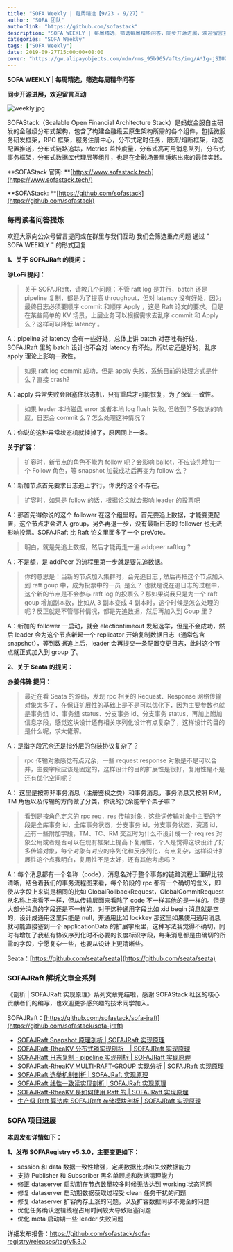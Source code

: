 ```yaml
---
title: "SOFA Weekly | 每周精选【9/23 - 9/27】"
author: "SOFA 团队"
authorlink: "https://github.com/sofastack"
description: "SOFA WEEKLY | 每周精选，筛选每周精华问答，同步开源进展，欢迎留言互动。"
categories: "SOFA Weekly"
tags: ["SOFA Weekly"]
date: 2019-09-27T15:00:00+08:00
cover: "https://gw.alipayobjects.com/mdn/rms_95b965/afts/img/A*Ig-jSIUZWx0AAAAAAAAAAAAAARQnAQ"
---
```


**SOFA WEEKLY | 每周精选，筛选每周精华问答**

**同步开源进展，欢迎留言互动**

![weekly.jpg](https://gw.alipayobjects.com/mdn/rms_95b965/afts/img/A*ARgKS6SuU7YAAAAAAAAAAAAAARQnAQ)

SOFAStack（Scalable Open Financial Architecture Stack）是蚂蚁金服自主研发的金融级分布式架构，包含了构建金融级云原生架构所需的各个组件，包括微服务研发框架，RPC 框架，服务注册中心，分布式定时任务，限流/熔断框架，动态配置推送，分布式链路追踪，Metrics 监控度量，分布式高可用消息队列，分布式事务框架，分布式数据库代理层等组件，也是在金融场景里锤炼出来的最佳实践。

**SOFAStack 官网: **[https://www.sofastack.tech](https://www.sofastack.tech/)

**SOFAStack: **[https://github.com/sofastack](https://github.com/sofastack)

### 每周读者问答提炼

欢迎大家向公众号留言提问或在群里与我们互动
我们会筛选重点问题
通过 " SOFA WEEKLY " 的形式回复

**1、关于 SOFAJRaft 的提问：**

**@LoFi 提问：**

> 关于 SOFAJRaft，请教几个问题：不管 raft log 是并行，batch 还是 pipeline 复制，都是为了提高 throughput，但对 latency 没有好处，因为最终日志必须要顺序 commit 和顺序 Apply ，这是 Raft 论文的要求。但是在某些简单的 KV 场景，上层业务可以根据需求去乱序 commit 和 Apply 么？这样可以降低 latency 。

A：pipeline 对 latency 会有一些好处，总体上讲 batch 对吞吐有好处，SOFAJRaft 里的 batch 设计也不会对 latency 有坏处，所以它还是好的，乱序 apply 理论上影响一致性。

> 如果 raft log commit 成功，但是 apply 失败，系统目前的处理方式是什么？直接 crash?

A：apply 异常失败会阻塞住状态机，只有重启才可能恢复，为了保证一致性。

> 如果 leader 本地磁盘 error 或者本地 log flush 失败, 但收到了多数派的响应，日志会 commit 么？怎么处理这种情况？

A：你说的这种异常状态机就挂掉了，原因同上一条。

**关于扩容：**

> 扩容时，新节点的角色不能为 follow 吧？会影响 ballot，不应该先增加一个 Follow 角色，等 snapshot 加载成功后再变为 follow 么？

A：新加节点首先要求日志追上才行，你说的这个不存在。

> 扩容时，如果是 follow 的话，根据论文就会影响 leader 的投票吧

A：那首先得你说的这个 follower 在这个组里呀。首先要追上数据，才能变更配置，这个节点才会进入 group，另外再退一步，没有最新日志的 follower 也无法影响投票。SOFAJRaft 比 Raft 论文里面多了一个 preVote。

> 明白，就是先追上数据，然后才能再走一遍 addpeer raftlog ?

A：不是额，是 addPeer 的流程里第一步就是要先追数据。

> 你的意思是：当新的节点加入集群时，会先追日志 , 然后再把这个节点加入到 raft goup 中，成为投票中的一员  是么？ 也就是说在追日志的过程中，这个新的节点是不会参与 raft log 的投票么？那如果说我只是为一个 raft goup 增加副本数，比如从 3 副本变成 4 副本时，这个时候是怎么处理的呢？反正就是不管哪种情况，都是先追数据，然后再加入到 Goup 里？

A：新加的 follower 一启动，就会 electiontimeout 发起选举，但是不会成功，然后 leader 会为这个节点新起一个 replicator 开始复制数据日志（通常包含 snapshot），等到数据追上后，leader 会再提交一条配置变更日志，此时这个节点就正式加入到 group 了。

**2、关于 Seata 的提问：**

**@姜伟锋 提问：**

> 最近在看 Seata 的源码，发现 rpc 相关的 Request、Response 网络传输对象太多了，在保证扩展性的基础上是不是可以优化下，因为主要参数也就是事务组 id、事务组 status、分支事务 id、分支事务 status，再加上附加信息字段，感觉这块设计还有相关序列化设计有点复杂了，这样设计的目的是什么呢，求大佬解。

A：是指字段冗余还是指外层的包装协议复杂了？

> rpc 传输对象感觉有点冗余，一些 request response 对象是不是可以合并，主要字段应该是固定的，这样设计的目的扩展性是很好，复用性是不是还有优化空间呢？

A： 这里是按照非事务消息（注册鉴权之类）和事务消息，事务消息又按照 RM，TM 角色以及传输的方向做了分类，你说的冗余能举个栗子嘛？

> 看到是按角色定义的 rpc req，res 传输对象，这些词传输对象中主要的字段是全库事务 id，全库事务状态，分支事务 id，分支事务状态，资源 id，还有一些附加字段，TM、TC、RM 交互时为什么不设计成一个 req res 对象公用或者是否可以在现有框架上提高下复用性，个人是觉得这块设计了好多传输对象，每个对象有对应的序列化和反序列化，有点复杂，这样设计扩展性这个点我明白，复用性不是太好，还有其他考虑吗？

A：每个消息都有一个名称（code），消息名对于整个事务的链路流程上理解比较清晰，结合着我们的事务流程图来看，每个阶段的 rpc 都有一个确切的含义，即使从字段上来说是相同的比如 GlobalRollbackRequest，GlobalCommitRequest 从名称上来看不一样，但从传输层面来看除了 code 不一样其他的是一样的。但是大部分消息的字段还是不一样的，对于这种通用字段比如 xid begin 消息就是空的，设计成通用这里只能是 null，非通用比如 lockkey 那这里如果使用通用消息就可能直接塞到一个 applicationData 的扩展字段里，这种写法我觉得不确切，同时有增加了我私有协议序列化时不必要的长度标识字段，每条消息都是由确切的所需的字段，宁愿复杂一些，也要从设计上更清晰些。

Seata：[https://github.com/seata/seata](https://github.com/seata/seata)

### SOFAJRaft 解析文章全系列

《剖析 | SOFAJRaft 实现原理》系列文章完结啦，感谢 SOFAStack 社区的核心贡献者们的编写，也欢迎更多感兴趣的技术同学加入。

SOFAJRaft：[https://github.com/sofastack/sofa-jraft](https://github.com/sofastack/sofa-jraft)

- [SOFAJRaft Snapshot 原理剖析 | SOFAJRaft 实现原理](https://www.sofastack.tech/blog/sofa-jraft-snapshot-principle-analysis/)
- [SOFAJRaft-RheaKV 分布式锁实现剖析　| SOFAJRaft 实现原理](https://www.sofastack.tech/blog/sofa-jraft-rheakv-distributedlock/)
- [SOFAJRaft 日志复制 - pipeline 实现剖析 | SOFAJRaft 实现原理](https://www.sofastack.tech/blog/sofa-jraft-pipeline-principle/)
- [SOFAJRaft-RheaKV MULTI-RAFT-GROUP 实现分析 | SOFAJRaft 实现原理](https://www.sofastack.tech/blog/sofa-jraft-rheakv-multi-raft-group/)
- [SOFAJRaft 选举机制剖析 | SOFAJRaft 实现原理](https://www.sofastack.tech/blog/sofa-jraft-election-mechanism/)
- [SOFAJRaft 线性一致读实现剖析 | SOFAJRaft 实现原理](https://www.sofastack.tech/blog/sofa-jraft-linear-consistent-read-implementation/)
- [SOFAJRaft-RheaKV 是如何使用 Raft 的 | SOFAJRaft 实现原理](https://www.sofastack.tech/blog/sofa-jraft-rheakv/)
- [生产级 Raft 算法库 SOFAJRaft 存储模块剖析 | SOFAJRaft 实现原理](https://www.sofastack.tech/blog/sofa-jraft-algorithm-storage-module-deep-dive/)

### SOFA 项目进展

**本周发布详情如下：**

**1、发布 SOFARegistry v5.3.0，主要变更如下：**

- session 和 data 数据一致性增强，定期数据比对和失效数据能力
- 支持 Publisher 和 Subscriber 黑名单顾虑和数据清理能力
- 修正 dataserver 启动期在节点数量较多时候无法达到 working 状态问题
- 修复 dataserver 启动期数据获取过程受 clean 任务干扰的问题
- 修复 dataserver 扩容内存上涨的问题，以及扩容数据同步不完全的问题
- 优化任务确认逻辑线程占用时间较大导致阻塞问题
- 优化 meta 启动期一些 leader 失败问题

详细发布报告：<https://github.com/sofastack/sofa-registry/releases/tag/v5.3.0>
